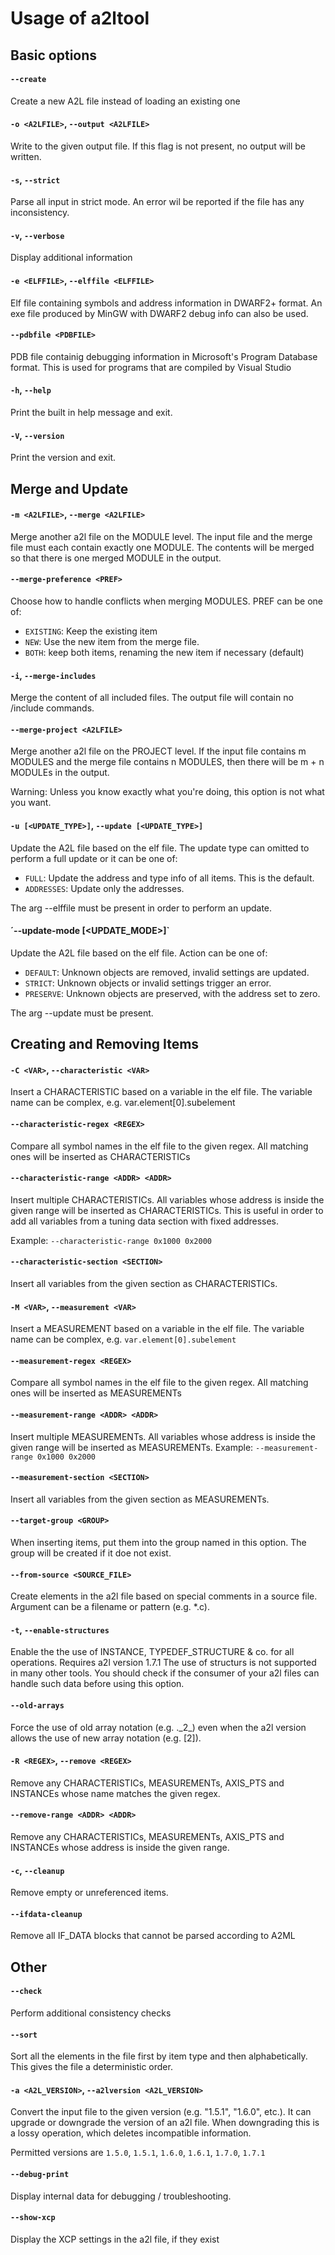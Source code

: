 # Usage of a2ltool

## Basic options

#### `--create`

Create a new A2L file instead of loading an existing one

#### `-o <A2LFILE>`, `--output <A2LFILE>`

Write to the given output file. If this flag is not present, no output will be written.

#### `-s`, `--strict`

Parse all input in strict mode. An error wil be reported if the file has any inconsistency.

#### `-v`, `--verbose`

Display additional information

#### `-e <ELFFILE>`, `--elffile <ELFFILE>`
  
Elf file containing symbols and address information in DWARF2+ format.
An exe file produced by MinGW with DWARF2 debug info can also be used.

#### `--pdbfile <PDBFILE>`

PDB file containig debugging information in Microsoft's Program Database format.
This is used for programs that are compiled by Visual Studio

#### `-h`, `--help`

Print the built in help message and exit.

#### `-V`, `--version`

Print the version and exit.


## Merge and Update

#### `-m <A2LFILE>`, `--merge <A2LFILE>`

Merge another a2l file on the MODULE level.
The input file and the merge file must each contain exactly one MODULE.
The contents will be merged so that there is one merged MODULE in the output.

#### `--merge-preference <PREF>`

Choose how to handle conflicts when merging MODULES. PREF can be one of:

- `EXISTING`: Keep the existing item
- `NEW`: Use the new item from the merge file.
- `BOTH`: keep both items, renaming the new item if necessary (default)

#### `-i`, `--merge-includes`

Merge the content of all included files. The output file will contain no /include commands.

#### `--merge-project <A2LFILE>`

Merge another a2l file on the PROJECT level.
If the input file contains m MODULES and the merge file contains n MODULES, then there will be m + n MODULEs in the output.

Warning: Unless you know exactly what you're doing, this option is not what you want.

#### `-u [<UPDATE_TYPE>]`, `--update [<UPDATE_TYPE>]`

Update the A2L file based on the elf file. The update type can omitted to perform a full update or it can be one of:

- `FULL`: Update the address and type info of all items. This is the default.
- `ADDRESSES`: Update only the addresses.

The arg --elffile must be present in order to perform an update.

#### ´--update-mode [<UPDATE_MODE>]`

Update the A2L file based on the elf file. Action can be one of:

- `DEFAULT`: Unknown objects are removed, invalid settings are updated.
- `STRICT`: Unknown objects or invalid settings trigger an error.
- `PRESERVE`: Unknown objects are preserved, with the address set to zero.

The arg --update must be present.


## Creating and Removing Items

#### `-C <VAR>`, `--characteristic <VAR>`

Insert a CHARACTERISTIC based on a variable in the elf file. The variable name can be complex, e.g. var.element[0].subelement

#### `--characteristic-regex <REGEX>`

Compare all symbol names in the elf file to the given regex. All matching ones will be inserted as CHARACTERISTICs

#### `--characteristic-range <ADDR> <ADDR>`

Insert multiple CHARACTERISTICs. All variables whose address is inside the given range will be inserted as CHARACTERISTICs.
This is useful in order to add all variables from a tuning data section with fixed addresses.

Example: `--characteristic-range 0x1000 0x2000`

#### `--characteristic-section <SECTION>`

Insert all variables from the given section as CHARACTERISTICs.

#### `-M <VAR>`, `--measurement <VAR>`

Insert a MEASUREMENT based on a variable in the elf file. The variable name can be complex, e.g. `var.element[0].subelement`

#### `--measurement-regex <REGEX>`

Compare all symbol names in the elf file to the given regex. All matching ones will be inserted as MEASUREMENTs

#### `--measurement-range <ADDR> <ADDR>`

Insert multiple MEASUREMENTs. All variables whose address is inside the given range will be inserted as MEASUREMENTs.
Example: `--measurement-range 0x1000 0x2000`

#### `--measurement-section <SECTION>`

Insert all variables from the given section as MEASUREMENTs.

#### `--target-group <GROUP>`

When inserting items, put them into the group named in this option. The group will be created if it doe not exist.

#### `--from-source <SOURCE_FILE>`

Create elements in the a2l file based on special comments in a source file. Argument can be a filename or pattern (e.g. *.c).

#### `-t`, `--enable-structures`

Enable the the use of INSTANCE, TYPEDEF_STRUCTURE & co. for all operations. Requires a2l version 1.7.1
The use of structurs is not supported in many other tools. You should check if the consumer of your a2l files can handle such data before using this option.

#### `--old-arrays`

Force the use of old array notation (e.g. .\_2\_) even when the a2l version allows the use of new array notation (e.g. [2]).

#### `-R <REGEX>`, `--remove <REGEX>`

Remove any CHARACTERISTICs, MEASUREMENTs, AXIS_PTS and INSTANCEs whose name matches the given regex.

#### `--remove-range <ADDR> <ADDR>`

Remove any CHARACTERISTICs, MEASUREMENTs, AXIS_PTS and INSTANCEs whose address is inside the given range.

#### `-c`, `--cleanup`

Remove empty or unreferenced items.

#### `--ifdata-cleanup`

Remove all IF_DATA blocks that cannot be parsed according to A2ML


## Other

#### `--check`

Perform additional consistency checks

#### `--sort`

Sort all the elements in the file first by item type and then alphabetically.
This gives the file a deterministic order.

#### `-a <A2L_VERSION>`, `--a2lversion <A2L_VERSION>`

Convert the input file to the given version (e.g. "1.5.1", "1.6.0", etc.).
It can upgrade or downgrade the version of an a2l file.
When downgrading this is a lossy operation, which deletes incompatible information.

Permitted versions are `1.5.0`, `1.5.1`, `1.6.0`, `1.6.1`, `1.7.0`, `1.7.1`

#### `--debug-print`

Display internal data for debugging / troubleshooting.

#### `--show-xcp`

Display the XCP settings in the a2l file, if they exist
